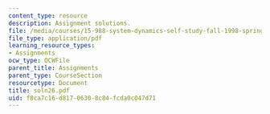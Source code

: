 ```yaml
---
content_type: resource
description: Assignment solutions.
file: /media/courses/15-988-system-dynamics-self-study-fall-1998-spring-1999/f8ca7c16d81706308c84fcda0c047d71_soln26.pdf
file_type: application/pdf
learning_resource_types:
- Assignments
ocw_type: OCWFile
parent_title: Assignments
parent_type: CourseSection
resourcetype: Document
title: soln26.pdf
uid: f8ca7c16-d817-0630-8c84-fcda0c047d71
---
```

